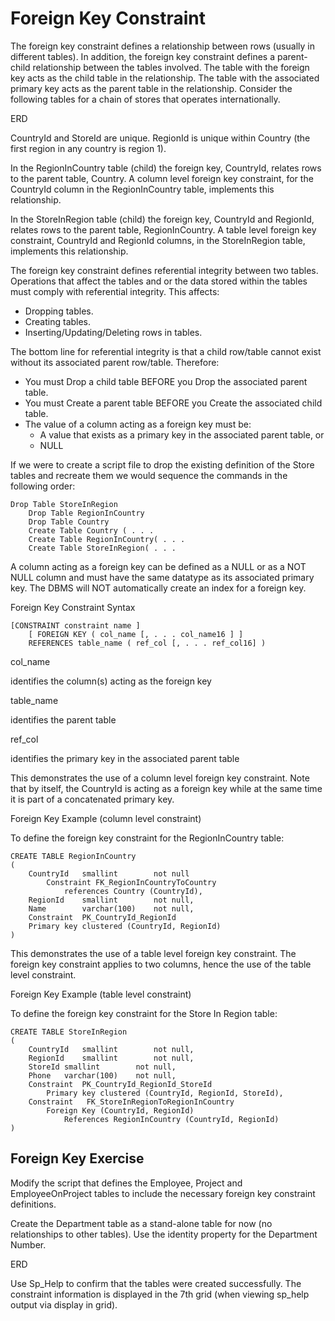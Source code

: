 ﻿# Foreign Key Constraint

The foreign key constraint defines a relationship between rows (usually in different tables). In addition, the foreign key constraint defines a parent-child relationship between the tables involved. The table with the foreign key acts as the child table in the relationship. The table with the associated primary key acts as the parent table in the relationship. Consider the following tables for a chain of stores that operates internationally.

ERD

CountryId and StoreId are unique. RegionId is unique within Country (the first region in any country is region 1).

In the RegionInCountry table (child) the foreign key, CountryId, relates rows to the parent table, Country. A column level foreign key constraint, for the CountryId column in the RegionInCountry table, implements this relationship.

In the StoreInRegion table (child) the foreign key, CountryId and RegionId, relates rows to the parent table, RegionInCountry. A table level foreign key constraint, CountryId and RegionId columns, in the StoreInRegion table, implements this relationship.

The foreign key constraint defines referential integrity between two tables. Operations that affect the tables and or the data stored within the tables must comply with referential integrity. This affects:

- Dropping tables.
- Creating tables.
- Inserting/Updating/Deleting rows in tables.

The bottom line for referential integrity is that a child row/table cannot exist without its associated parent row/table. Therefore:

- You must Drop a child table BEFORE you Drop the associated parent table.
- You must Create a parent table BEFORE you Create the associated child table.
- The value of a column acting as a foreign key must be:
    - A value that exists as a primary key in the associated parent table, or
    - NULL

If we were to create a script file to drop the existing definition of the Store tables and recreate them we would sequence the commands in the following order:

```
Drop Table StoreInRegion
	Drop Table RegionInCountry
	Drop Table Country
	Create Table Country ( . . . 
	Create Table RegionInCountry( . . . 
	Create Table StoreInRegion( . . .
```

A column acting as a foreign key can be defined as a NULL or as a NOT NULL column and must have the same datatype as its associated primary key. The DBMS will NOT automatically create an index for a foreign key.

Foreign Key Constraint Syntax

```
[CONSTRAINT constraint name ]
    [ FOREIGN KEY ( col_name [, . . . col_name16 ] ]
    REFERENCES table_name ( ref_col [, . . . ref_col16] )
```

col_name

identifies the column(s) acting as the foreign key

table_name

identifies the parent table

ref_col

identifies the primary key in the associated parent table

This demonstrates the use of a column level foreign key constraint. Note that by itself, the CountryId is acting as a foreign key while at the same time it is part of a concatenated primary key.

Foreign Key Example (column level constraint)

To define the foreign key constraint for the RegionInCountry table:

```
CREATE TABLE RegionInCountry
(
    CountryId	smallint		not null
        Constraint FK_RegionInCountryToCountry
            references Country (CountryId),
    RegionId	smallint		not null,
    Name		varchar(100) 	not null,
    Constraint	PK_CountryId_RegionId 
    Primary key clustered (CountryId, RegionId)
)
```

This demonstrates the use of a table level foreign key constraint. The foreign key constraint applies to two columns, hence the use of the table level constraint.

Foreign Key Example (table level constraint)

To define the foreign key constraint for the Store In Region table:

```
CREATE TABLE StoreInRegion
(
    CountryId	smallint		not null,
    RegionId	smallint		not null,
    StoreId	smallint		not null,
    Phone	varchar(100) 	not null,
    Constraint	PK_CountryId_RegionId_StoreId 
        Primary key clustered (CountryId, RegionId, StoreId),
    Constraint	 FK_StoreInRegionToRegionInCountry 
        Foreign Key (CountryId, RegionId)
            References RegionInCountry (CountryId, RegionId)
)
```

## Foreign Key Exercise

Modify the script that defines the Employee, Project and EmployeeOnProject tables to include the necessary foreign key constraint definitions.

Create the Department table as a stand-alone table for now (no relationships to other tables). Use the identity property for the Department Number.

ERD

Use Sp\_Help to confirm that the tables were created successfully. The constraint information is displayed in the 7th grid (when viewing sp\_help output via display in grid).